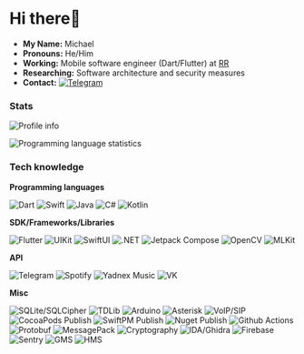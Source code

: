 # Hi there:wave:

- **My Name:** Michael
- **Pronouns:** He/Him
- **Working:** Mobile software engineer (Dart/Flutter) at [RR](https://rusrobots.ru/)
- **Researching:** Software architecture and security measures
- **Contact:** [![Telegram](https://img.shields.io/badge/Telegram-2ca5e0.svg?style=for-the-badge&logo=telegram&logoColor=white)](https://t.me/meine_name)

### Stats

![Profile info](https://github-profile-summary-cards.vercel.app/api/cards/profile-details?username=mIwr&theme=solarized_dark)

![Programming language statistics](https://github-readme-stats.vercel.app/api/top-langs/?username=mIwr&hide=html,ruby,css&hide_border=true&layout=compact&langs_count=8&theme=nightowl)

### Tech knowledge

**Programming languages**

![Dart](https://img.shields.io/badge/Dart-0175C2.svg?&style=for-the-badge&logo=dart&logoColor=white)
![Swift](https://img.shields.io/badge/Swift-f94c2e.svg?&style=for-the-badge&logo=swift&logoColor=white)
![Java](https://img.shields.io/badge/JAVA-007396.svg?&style=for-the-badge&logo=oracle&logoColor=white)
![C#](https://img.shields.io/badge/C%23-0095F5.svg?&style=for-the-badge&logo=csharp&logoColor=white)
![Kotlin](https://img.shields.io/badge/Kotlin-0095D5.svg?&style=for-the-badge&logo=kotlin&logoColor=white)

**SDK/Frameworks/Libraries**

![Flutter](https://img.shields.io/badge/Flutter-02569B.svg?&style=for-the-badge&logo=flutter&logoColor=white)
![UIKit](https://img.shields.io/badge/UIKit-0256BB.svg?&style=for-the-badge&logo=apple&logoColor=white)
![SwiftUI](https://img.shields.io/badge/SwiftUI-0256BB.svg?&style=for-the-badge&logo=apple&logoColor=white)
![.NET](https://img.shields.io/badge/.NET-008cdb.svg?&style=for-the-badge&logo=dotnet&logoColor=white)
![Jetpack Compose](https://img.shields.io/badge/Jetpack_Compose-3b3837.svg?&style=for-the-badge&logo=kotlin&logoColor=white)
![OpenCV](https://img.shields.io/badge/OpenCV-025677.svg?&style=for-the-badge&logo=opencv&logoColor=white)
![MLKit](https://img.shields.io/badge/MLKit-4285f4.svg?&style=for-the-badge&logo=google&logoColor=white)

**API**

![Telegram](https://img.shields.io/badge/Telegram-2ca5e0.svg?style=for-the-badge&logo=telegram&logoColor=white)
![Spotify](https://img.shields.io/badge/Spotify-000000.svg?style=for-the-badge&logo=spotify&logoColor=00d95a)
![Yadnex Music](https://img.shields.io/badge/Yandex_Music-ffcc00.svg?style=for-the-badge&logo=yandexmusic&logoColor=white)
![VK](https://img.shields.io/badge/VK-0077ff.svg?style=for-the-badge&logo=vk&logoColor=white)

**Misc**

![SQLite/SQLCipher](https://img.shields.io/badge/SQLite_%C2%B7_SQLCipher-008dd0?style=for-the-badge&logo=sqlite&logoColor=white)
![TDLib](https://img.shields.io/badge/TDLib-008dd0?style=for-the-badge&logo=telegram&logoColor=white)
![Arduino](https://img.shields.io/badge/Arduino-19979c?logo=arduino&style=for-the-badge&logoColor=white)
![Asterisk](https://img.shields.io/badge/Asterisk-f58241?logo=asterisk&style=for-the-badge&logoColor=white)
![VoIP/SIP](https://img.shields.io/badge/VoIP_%C2%B7_SIP-ea6807?logo=webrtc&style=for-the-badge&logoColor=white)
![CocoaPods Publish](https://img.shields.io/badge/CocoaPods_%C2%B7_Publish-000000?logo=cocoapods&logoColor=f92a00&style=for-the-badge)
![SwiftPM Publish](https://img.shields.io/badge/SwiftPM_%C2%B7_Publish-000000?logo=swift&logoColor=f94c2e&style=for-the-badge)
![Nuget Publish](https://img.shields.io/badge/Nuget_%C2%B7_Publish-004880?logo=nuget&logoColor=white&style=for-the-badge)
![Github Actions](https://img.shields.io/badge/GITHUB%20ACTIONS-2088FF.svg?&logo=github-actions&logoColor=white&style=for-the-badge)
![Protobuf](https://img.shields.io/badge/Protobuf-0058c6.svg?&logo=protobuf&logoColor=white&style=for-the-badge)
![MessagePack](https://img.shields.io/badge/MessagePack-292929.svg?&logo=messagepack&logoColor=white&style=for-the-badge)
![Cryptography](https://img.shields.io/badge/cryptography-F05033.svg?style=for-the-badge&logo=crypto)
![IDA/Ghidra](https://img.shields.io/badge/IDA_%C2%B7_Ghidra-af8b71.svg?style=for-the-badge&logo=ida)
![Firebase](https://img.shields.io/badge/Firebase-FFCA28.svg?style=for-the-badge&logo=firebase&logoColor=black)
![Sentry](https://img.shields.io/badge/Sentry-000000.svg?style=for-the-badge&logo=sentry)
![GMS](https://img.shields.io/badge/GMS-0058c6.svg?style=for-the-badge&logo=google&logoColor=white)
![HMS](https://img.shields.io/badge/HMS-0058c6.svg?style=for-the-badge&logo=huawei&logoColor=white)
